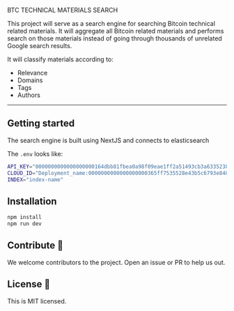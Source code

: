 BTC TECHNICAL MATERIALS SEARCH

This project will serve as a search engine for searching Bitcoin technical related materials. It will aggregate all Bitcoin related materials and performs search on those materials instead of going through thousands of unrelated Google search results. 

It will classify materials according to:

- Relevance
- Domains
- Tags
- Authors

---

## Getting started 

The search engine is built using NextJS and connects to elasticsearch

The `.env` looks like:

```bash
API_KEY="0000000000000000000164dbb81fbea0a98f09eae1ff2a51493cb3a633523891=="
CLOUD_ID="Deployment_name:0000000000000000000365ff7535528e43b5c6793e840c2b2a0a38e1648c930f"
INDEX="index-name"
```

## Installation

```bash
npm install
npm run dev
```

## Contribute 🚀

We welcome contributors to the project. Open an issue or PR to help us out.

## License 📗

This is MIT licensed.
